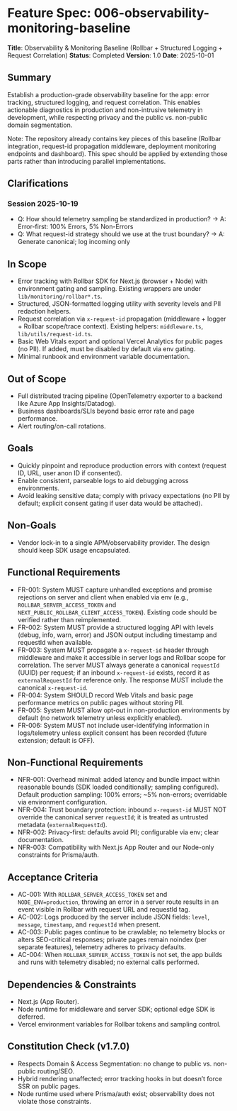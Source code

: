 # Feature Spec: 006-observability-monitoring-baseline

**Title**: Observability & Monitoring Baseline (Rollbar + Structured Logging + Request Correlation)
**Status**: Completed **Version**: 1.0 **Date**: 2025-10-01

## Summary

Establish a production-grade observability baseline for the app: error tracking, structured logging,
and request correlation. This enables actionable diagnostics in production and non-intrusive
telemetry in development, while respecting privacy and the public vs. non-public domain
segmentation.

Note: The repository already contains key pieces of this baseline (Rollbar integration, request-id
propagation middleware, deployment monitoring endpoints and dashboard). This spec should be applied
by extending those parts rather than introducing parallel implementations.

## Clarifications

### Session 2025-10-19

- Q: How should telemetry sampling be standardized in production? → A: Error-first: 100% Errors,
  5% Non-Errors
- Q: What request-id strategy should we use at the trust boundary? → A: Generate canonical; log
  incoming only

## In Scope

- Error tracking with Rollbar SDK for Next.js (browser + Node) with environment gating and sampling.
  Existing wrappers are under `lib/monitoring/rollbar*.ts`.
- Structured, JSON-formatted logging utility with severity levels and PII redaction helpers.
- Request correlation via `x-request-id` propagation (middleware + logger + Rollbar scope/trace
  context). Existing helpers: `middleware.ts`, `lib/utils/request-id.ts`.
- Basic Web Vitals export and optional Vercel Analytics for public pages (no PII). If added, must be
  disabled by default via env gating.
- Minimal runbook and environment variable documentation.

## Out of Scope

- Full distributed tracing pipeline (OpenTelemetry exporter to a backend like Azure App
  Insights/Datadog).
- Business dashboards/SLIs beyond basic error rate and page performance.
- Alert routing/on-call rotations.

## Goals

- Quickly pinpoint and reproduce production errors with context (request ID, URL, user anon ID if
  consented).
- Enable consistent, parseable logs to aid debugging across environments.
- Avoid leaking sensitive data; comply with privacy expectations (no PII by default; explicit
  consent gating if user data would be attached).

## Non-Goals

- Vendor lock-in to a single APM/observability provider. The design should keep SDK usage
  encapsulated.

## Functional Requirements

- FR-001: System MUST capture unhandled exceptions and promise rejections on server and client when
  enabled via env (e.g., `ROLLBAR_SERVER_ACCESS_TOKEN` and
  `NEXT_PUBLIC_ROLLBAR_CLIENT_ACCESS_TOKEN`). Existing code should be verified rather than
  reimplemented.
- FR-002: System MUST provide a structured logging API with levels (debug, info, warn, error) and
  JSON output including timestamp and requestId when available.
- FR-003: System MUST propagate a `x-request-id` header through middleware and make it accessible in
  server logs and Rollbar scope for correlation. The server MUST always generate a canonical
  `requestId` (UUID) per request; if an inbound `x-request-id` exists, record it as
  `externalRequestId` for reference only. The response MUST include the canonical `x-request-id`.
- FR-004: System SHOULD record Web Vitals and basic page performance metrics on public pages without
  storing PII.
- FR-005: System MUST allow opt-out in non-production environments by default (no network telemetry
  unless explicitly enabled).
- FR-006: System MUST not include user-identifying information in logs/telemetry unless explicit
  consent has been recorded (future extension; default is OFF).

## Non-Functional Requirements

- NFR-001: Overhead minimal: added latency and bundle impact within reasonable bounds (SDK loaded
  conditionally; sampling configured). Default production sampling: 100% errors; ~5% non-errors;
  overridable via environment configuration.
- NFR-004: Trust boundary protection: inbound `x-request-id` MUST NOT override the canonical server
  `requestId`; it is treated as untrusted metadata (`externalRequestId`).
- NFR-002: Privacy-first: defaults avoid PII; configurable via env; clear documentation.
- NFR-003: Compatibility with Next.js App Router and our Node-only constraints for Prisma/auth.

## Acceptance Criteria

- AC-001: With `ROLLBAR_SERVER_ACCESS_TOKEN` set and `NODE_ENV=production`, throwing an error in a
  server route results in an event visible in Rollbar with request URL and requestId tag.
- AC-002: Logs produced by the server include JSON fields: `level`, `message`, `timestamp`, and
  `requestId` when present.
- AC-003: Public pages continue to be crawlable; no telemetry blocks or alters SEO-critical
  responses; private pages remain noindex (per separate features), telemetry adheres to privacy
  defaults.
- AC-004: When `ROLLBAR_SERVER_ACCESS_TOKEN` is not set, the app builds and runs with telemetry
  disabled; no external calls performed.

## Dependencies & Constraints

- Next.js (App Router).
- Node runtime for middleware and server SDK; optional edge SDK is deferred.
- Vercel environment variables for Rollbar tokens and sampling control.

## Constitution Check (v1.7.0)

- Respects Domain & Access Segmentation: no change to public vs. non-public routing/SEO.
- Hybrid rendering unaffected; error tracking hooks in but doesn’t force SSR on public pages.
- Node runtime used where Prisma/auth exist; observability does not violate those constraints.

